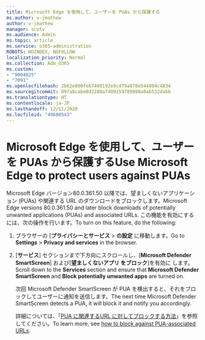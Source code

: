 ```yaml
---
title: Microsoft Edge を使用して、ユーザーを PUAs から保護する
ms.author: v-jmathew
author: v-jmathew
manager: scotv
ms.audience: Admin
ms.topic: article
ms.service: o365-administration
ROBOTS: NOINDEX, NOFOLLOW
localization_priority: Normal
ms.collection: Adm_O365
ms.custom:
- "9004025"
- "7091"
ms.openlocfilehash: 2b62e800fe67460192e0cd79a078e544004c4834
ms.sourcegitcommit: 097a8cabe0d2280af489159789988a0ab532dabb
ms.translationtype: HT
ms.contentlocale: ja-JP
ms.lasthandoff: 12/11/2020
ms.locfileid: "49680543"
---
```

# <a name="use-microsoft-edge-to-protect-users-against-puas"></a><span data-ttu-id="7856f-102">Microsoft Edge を使用して、ユーザーを PUAs から保護する</span><span class="sxs-lookup"><span data-stu-id="7856f-102">Use Microsoft Edge to protect users against PUAs</span></span>

<span data-ttu-id="7856f-103">Microsoft Edge バージョン80.0.361.50 以降では、望ましくないアプリケーション (PUAs) や関連する URL のダウンロードをブロックします。</span><span class="sxs-lookup"><span data-stu-id="7856f-103">Microsoft Edge versions 80.0.361.50 and later block downloads of potentially unwanted applications (PUAs) and associated URLs.</span></span> <span data-ttu-id="7856f-104">この機能を有効にするには、次の操作を行います。</span><span class="sxs-lookup"><span data-stu-id="7856f-104">To turn on this feature, do the following:</span></span>

1. <span data-ttu-id="7856f-105">ブラウザーの [**プライバシーとサービス** > **の設定** に移動します。</span><span class="sxs-lookup"><span data-stu-id="7856f-105">Go to **Settings** > **Privacy and services** in the browser.</span></span>

2. <span data-ttu-id="7856f-106">[**サービス**] セクションまで下方向にスクロールし、[**Microsoft Defender SmartScreen**] および[**望ましくないアプリ をブロック**]を有効に します。</span><span class="sxs-lookup"><span data-stu-id="7856f-106">Scroll down to the **Services** section and ensure that **Microsoft Defender SmartScreen** and **Block potentially unwanted apps** are turned on.</span></span>

    <span data-ttu-id="7856f-107">次回 Microsoft Defender SmartScreen が PUA を検出すると、それをブロックしてユーザーに通知を送信します。</span><span class="sxs-lookup"><span data-stu-id="7856f-107">The next time Microsoft Defender SmartScreen detects a PUA, it will block it and notify you accordingly.</span></span>

    <span data-ttu-id="7856f-108">詳細については、「[PUA に関連するURL に対してブロックする方法](https://go.microsoft.com/fwlink/?linkid=2133024)」を参照してください。</span><span class="sxs-lookup"><span data-stu-id="7856f-108">To learn more, see [how to block against PUA-associated URLs](https://go.microsoft.com/fwlink/?linkid=2133024).</span></span>
